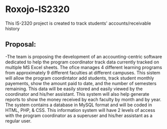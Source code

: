 # Roxojo-IS2320
This IS-2320 project is created to track students' accounts/receivable history
## Proposal:
-The team is proposing the development of an accounting-centric software dedicated to help the program coordinator track data currently tracked on multiple MS Excel sheets.
  The ofice manages 4 different learning programs from approximately 9 different faculties at different campuses. This sistem will allow the program coordintator add students, track student monthly payements, show the amount paid to date, and the number of semesters remaining. 
  This data will be easily stored and easily viewed by the coordinator and his/her assistant. This system will also help generate reports to show the money received by each faculty by month and by year.  
  The system contains a database in MySQL format and will be coded in HTML, PHP, & CSS. This information system will have 2 levels of access with the program coordinator as a superuser and his/her assistant as a regular user.
